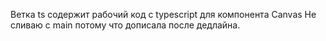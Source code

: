 Ветка ts содержит рабочий код с typescript для компонента Canvas
Не сливаю с main потому что дописала после дедлайна.
